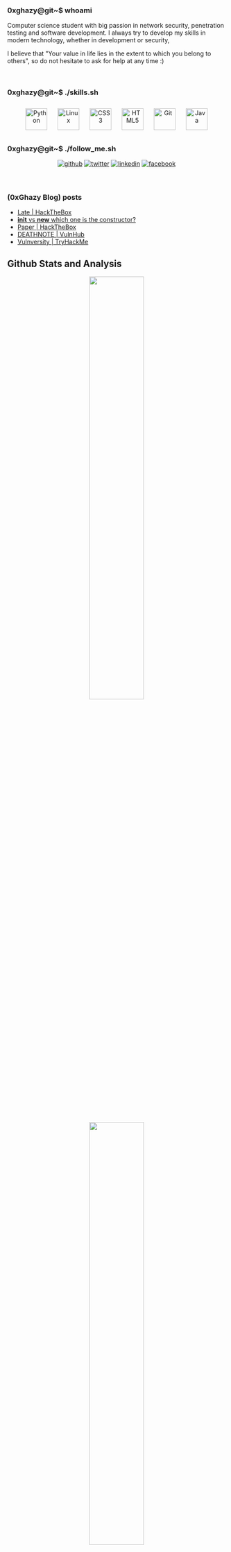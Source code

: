 ### 0xghazy@git~$ whoami

Computer science student with big passion in network security, penetration testing and software development. I always try to develop my skills in modern technology, whether in development or security,

I believe that "Your value in life lies in the extent to which you belong to others", so do not hesitate to ask for help at any time :)

<br>

### 0xghazy@git~$ ./skills.sh

<div align="center">
    <img style="margin: 10px" src="https://profilinator.rishav.dev/skills-assets/python-original.svg" alt="Python" height="50" />  
    <img style="margin: 10px" src="https://profilinator.rishav.dev/skills-assets/linux-original.svg" alt="Linux" height="50" />  
    <img style="margin: 10px" src="https://profilinator.rishav.dev/skills-assets/css3-original-wordmark.svg" alt="CSS3" height="50" />  
    <img style="margin: 10px" src="https://profilinator.rishav.dev/skills-assets/html5-original-wordmark.svg" alt="HTML5" height="50" />  
    <img style="margin: 10px" src="https://profilinator.rishav.dev/skills-assets/git-scm-icon.svg" alt="Git" height="50" />  
    <img style="margin: 10px" src="https://profilinator.rishav.dev/skills-assets/java-original-wordmark.svg" alt="Java" height="50" />  
</div>  


### 0xghazy@git~$ ./follow_me.sh

<!-- My Accounts Links -->
<p align="center">
<a href="https://github.com/0xGhazy" target="_blank">
<img src=https://img.shields.io/badge/github-%2324292e.svg?&style=for-the-badge&logo=github&logoColor=white alt=github style="margin-bottom: 5px;" /></a>
<a href="https://twitter.com/0xGhazy" target="_blank">
<img src=https://img.shields.io/badge/twitter-%2300acee.svg?&style=for-the-badge&logo=twitter&logoColor=white alt=twitter style="margin-bottom: 5px;" /></a>
<a href="https://linkedin.com/in/h0ssamhamdy/" target="_blank">
<img src=https://img.shields.io/badge/linkedin-%231E77B5.svg?&style=for-the-badge&logo=linkedin&logoColor=white alt=linkedin style="margin-bottom: 5px;" /></a>
<a href="https://www.facebook.com/0xGhazy" target="_blank">
<img src=https://img.shields.io/badge/facebook-%232E87FB.svg?&style=for-the-badge&logo=facebook&logoColor=white alt=facebook style="margin-bottom: 5px;" /></a>
</p><br>


### (0xGhazy Blog) posts
<!-- BLOG-POST-LIST:START -->
- [Late | HackTheBox](https://0xghazy.wordpress.com/2022/06/13/late-hackthebox/)
- [__init__ vs __new__ which one is the constructor?](https://0xghazy.wordpress.com/2022/04/14/__init-vs-__new__-which-one-is-constructor/)
- [Paper | HackTheBox](https://0xghazy.wordpress.com/2022/03/16/paper-hackthebox/)
- [DEATHNOTE | VulnHub](https://0xghazy.wordpress.com/2022/01/29/deathnote-vulnhub/)
- [Vulnversity | TryHackMe](https://0xghazy.wordpress.com/2021/11/05/tryhackme-vulnversity-writeup/)
<!-- BLOG-POST-LIST:END -->


<!-- Tools and Technologies -->

## Github Stats and Analysis
<!-- Github Stats -->
<p align="center">
<img width = "50%" src="https://github-readme-stats.vercel.app/api/top-langs/?username=0xGhazy&show_icons=true&theme=tokyonight" /><br>
<img width = "50%" src="https://github-readme-stats.vercel.app/api?username=0xGhazy&show_icons=true&theme=tokyonight" /><br>
<img width = "50%" src="https://github-readme-streak-stats.herokuapp.com/?user=0xGhazy&theme=tokyonight" /> <br/>
<!-- Followers Counter-->
<a href="https://github.com/0xGhazy?tab=followers">
<img src="https://img.shields.io/github/followers/0xGhazy?label=Followers&logo=GitHub&style=for-the-badge" alt="GitHub badge" />
</a>
<img alt="GitHub watchers" src="https://img.shields.io/github/watchers/0xGhazy/0xGhazy?logo=Github&style=for-the-badge">
<a href="http://twitter.com/0xGhazy">
<img src="https://img.shields.io/twitter/follow/0xGhazy?label=Twitter&logo=twitter&style=for-the-badge" />
</a>
<img alt="YouTube Channel Subscribers" src="https://img.shields.io/youtube/channel/subscribers/UCoDygg4KQMtCi_rpi9V35Pw?logoColor=Hossam%20Hamdy&style=for-the-badge">
</p>
